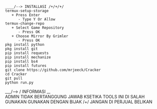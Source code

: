 ##
```
____/--> INSTALLASI /+/+/+/
termux-setup-storage  
   + Press Enter
      - Type Y Or Allow
termux-change-repo
   + Select Game Repository
      - Press OK
   + Choose Mirror By Grimler
      - Press OK
pkg install python
pkg install git
pip install requests
pip install mechanize
pip install bs4
pip install futures
git clone https://github.com/mrjeeck/Cracker
cd Cracker
git pull
python run.py
```
___/--> / INFORMASI 
 ,,,  
ADMIN TIDAK BERTANGGUNG JAWAB KSETIKA TOOLS INI DI SALAH GUNAKAN
   GUNAKAN DENGAN BIJAK /+/ JANGAN DI PERJUAL BELIKAN
